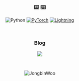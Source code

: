
<h3 align="center"> ⌨️ ⌨️ </h3>
<p align="center">
  <img alt="Python" src="https://img.shields.io/badge/Python-3766AB?style=for-the-badge&logo=Python&logoColor=white"/></a> 
  <a href="https://pytorch.org/get-started/locally/"><img alt="PyTorch" src="https://img.shields.io/badge/-PyTorch-ee4c2c?style=for-the-badge&logo=pytorch&logoColor=white"></a>
  <a href="https://pytorchlightning.ai/"><img alt="Lightning" src="https://img.shields.io/badge/-Lightning-792ee5?style=for-the-badge"></a>
</p>
<br>
<h3 align="center"> Blog </h3>
<p align="center">
  <a href="https://jblog.oopy.io/"><img src="https://img.shields.io/badge/Blog-181717?style=flat-square&logo=Vimeo&logoColor=white&link=https://jongbinwoo.github.io/"/></a>
</p>
<br>
<p align="center">
  <img src="https://github-readme-stats.vercel.app/api?username=JongbinWoo&show_icons=true&theme=prussian&count_private=true&include_all_commits=true&locale=en&show_icons=true" alt="JongbinWoo" align="center"/>
</p>
<!--
**JongbinWoo/JongbinWoo** is a ✨ _special_ ✨ repository because its `README.md` (this file) appears on your GitHub profile.

Here are some ideas to get you started:

- 🔭 I’m currently working on ...
- 🌱 I’m currently learning ...
- 👯 I’m looking to collaborate on ...
- 🤔 I’m looking for help with ...
- 💬 Ask me about ...
- 📫 How to reach me: ...
- 😄 Pronouns: ...
- ⚡ Fun fact: ...
-->
